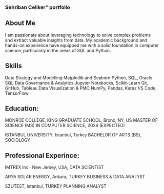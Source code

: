 ### Sehriban Celiker" portfolio

## About Me

I am passionate about leveraging technology to solve complex problems and extract valuable insights from data. My academic background and hands-on experience have equipped me with a solid foundation in computer science, particularly in the areas of SQL and Python.

## Skills

Data Strategy and Modelling Matplotlib and Seaborn Python, SQL, Oracle SQL Data Governance & Analytics Jupyter Notebooks, Scikit-Learn Git, GitHub, Tableau Data Visualization & PMO NumPy, Pandas, Keras VS Code, TensorFlow


## Education:

MONROE COLLEGE, KING GRADUATE SCHOOL, Bronx, NY, US MASTER OF SCIENCE (MS) IN COMPUTER SCIENCE, 2024 (EXPECTED)

ISTANBUL UNIVERSITY, Istanbul, Turkey BACHELOR OF ARTS (BS), SOCIOLOGY


## Professional Experince:


IMTREX Inc · New Jersey, USA,  DATA SCIENTIST 

ARYA SOLAR ENERGY, Ankara, TURKEY BUSINESS & DATA ANALYST

SZUTEST, Istanbul, TURKEY PLANNING ANALYST

